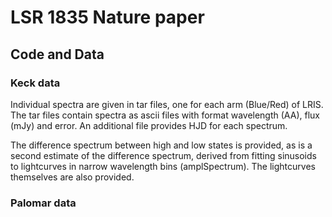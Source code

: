 # LSR 1835 Nature paper

## Code and Data

### Keck data
Individual spectra are given in tar files, one for each arm (Blue/Red)
of LRIS. The tar files contain spectra as ascii files with format
wavelength (AA), flux (mJy) and error. An additional file provides HJD
for each spectrum.

The difference spectrum between high and low states is provided, as is
a second estimate of the difference spectrum, derived from fitting sinusoids
to lightcurves in narrow wavelength bins (amplSpectrum). The lightcurves themselves
are also provided.

### Palomar data
